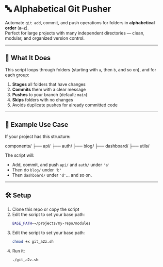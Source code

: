 # 🔤 Alphabetical Git Pusher

Automate `git add`, commit, and push operations for folders in **alphabetical order** (a–z).  
Perfect for large projects with many independent directories — clean, modular, and organized version control.

---

## 🚀 What It Does

This script loops through folders (starting with `a`, then `b`, and so on), and for each group:

1. **Stages** all folders that have changes
2. **Commits** them with a clear message
3. **Pushes** to your branch (default: `main`)
4. **Skips** folders with no changes
5. Avoids duplicate pushes for already committed code

---

## 📂 Example Use Case

If your project has this structure:

components/ ├── api/ ├── auth/ ├── blog/ ├── dashboard/ ├── utils/


The script will:
- Add, commit, and push `api/` and `auth/` under `'a'`
- Then do `blog/` under `'b'`
- Then `dashboard/` under `'d'`... and so on.

---

## 🛠️ Setup

1. Clone this repo or copy the script
2. Edit the script to set your base path:
   ```bash
   BASE_PATH=~/projects/my-repo/modules
3. Edit the script to set your base path:
    ```bash
   chmod +x git_a2z.sh
3. Run it:
    ```bash
    ./git_a2z.sh
